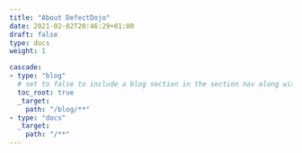 ```yaml
---
title: "About DefectDojo"
date: 2021-02-02T20:46:29+01:00
draft: false
type: docs
weight: 1

cascade:
- type: "blog"
  # set to false to include a blog section in the section nav along with docs
  toc_root: true
  _target:
    path: "/blog/**"
- type: "docs"
  _target:
    path: "/**"
---
```

